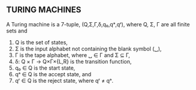 TURING MACHINES
---------------

A Turing machine is a 7-tuple, (Q,Σ,Γ,δ,q₀,qᵃ,qʳ), where
Q, Σ, Γ are all finite sets and

1. Q is the set of states,
2. Σ is the input alphabet not containing the blank symbol (␣),
3. Γ is the tape alphabet, where ␣ ∈ Γ and Σ ⊆ Γ,
4. δ: Q × Γ → Q×Γ×{L,R} is the transition function,
5. q₀ ∈ Q is the start state,
6. qᵃ ∈ Q is the accept state, and
7. qʳ ∈ Q is the reject state, where qʳ ≠ qᵃ.
